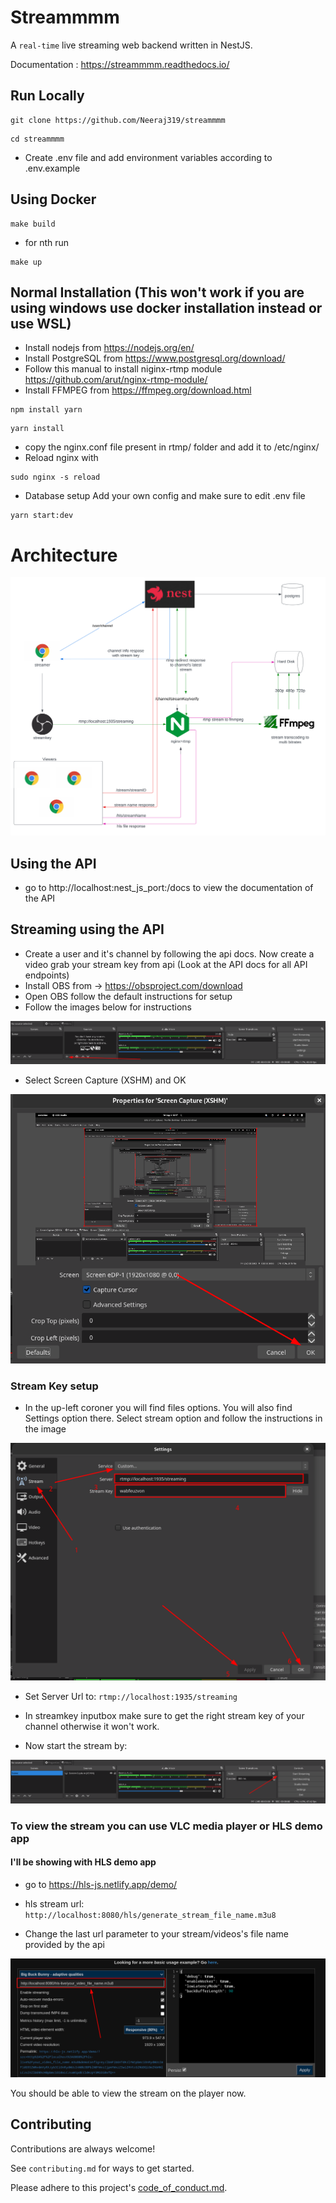 # Streammmm

A `real-time` live streaming web backend written in NestJS.

Documentation : https://streammmm.readthedocs.io/
## Run Locally

```
git clone https://github.com/Neeraj319/streammmm
```

```
cd streammmm
```

- Create .env file and add environment variables according to .env.example

## Using Docker

```
make build
```

- for nth run

```
make up
```

## Normal Installation (This won't work if you are using windows use docker installation instead or use WSL)

- Install nodejs from https://nodejs.org/en/
- Install PostgreSQL from https://www.postgresql.org/download/
- Follow this manual to install niginx-rtmp module https://github.com/arut/nginx-rtmp-module/
- Install FFMPEG from https://ffmpeg.org/download.html

```
npm install yarn
```

```
yarn install
```

- copy the nginx.conf file present in rtmp/ folder and add it to /etc/nginx/
- Reload nginx with

```
sudo nginx -s reload
```

- Database setup
  Add your own config and make sure to edit .env file

```
yarn start:dev
```

# Architecture

![alt text](images/streammm_system_architecture.svg)

## Using the API

- go to http://localhost:nest_js_port:/docs to view the documentation of the API

## Streaming using the API

- Create a user and it's channel by following the api docs. Now create a video grab your stream key from api (Look at the API docs for all API endpoints)
- Install OBS from -> https://obsproject.com/download
- Open OBS follow the default instructions for setup
- Follow the images below for instructions

![alt text](/images/img_1.png)

- Select Screen Capture (XSHM) and OK

![alt text](/images/img_2.png)

### Stream Key setup

- In the up-left coroner you will find files options. You will also find Settings option there. Select stream option and follow the instructions in the image

![alt text](/images/img_3.png)

- Set Server Url to: `rtmp://localhost:1935/streaming`
- In streamkey inputbox make sure to get the right stream key of your channel otherwise it won't work.

- Now start the stream by:

![alt text](/images/img_4.png)

### To view the stream you can use VLC media player or HLS demo app

#### I'll be showing with HLS demo app

- go to https://hls-js.netlify.app/demo/

- hls stream url: `http://localhost:8080/hls/generate_stream_file_name.m3u8`

- Change the last url parameter to your stream/videos's file name provided by the api

![alt text](/images/img_5.png)

You should be able to view the stream on the player now.

## Contributing

Contributions are always welcome!

See `contributing.md` for ways to get started.

Please adhere to this project's [code_of_conduct.md](https://github.com/Neeraj319/streammmm/blob/master/code_of_conduct.md).
